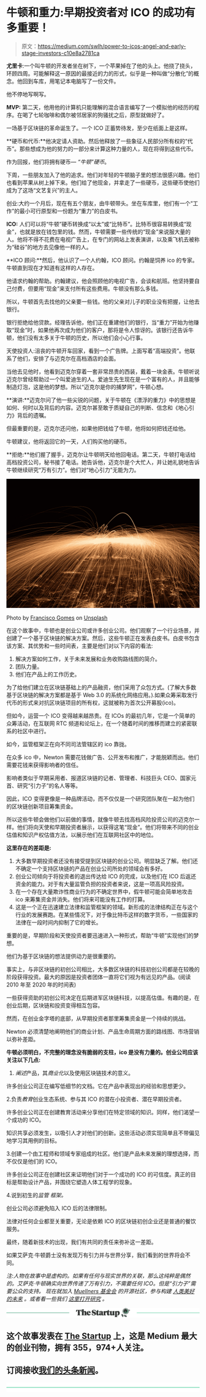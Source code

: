 # 牛顿和重力:早期投资者对 ICO 的成功有多重要！

> 原文：<https://medium.com/swlh/power-to-icos-angel-and-early-stage-investors-c10e8a2781ca>

**尤里卡**:一个叫牛顿的开发者坐在树下，一个苹果掉在了他的头上。他挠了挠头，环顾四周。可能解释这一原因的最接近的力的形式，似乎是一种叫做“分散化”的概念。他回到车库，用笔记本电脑写了一份文件。

他不停地写啊写。

**MVP:** 第二天，他用他的计算机只能理解的混合语言编写了一个模拟他的经历的程序。在喝了七轮咖啡和偶尔被邻居家的狗骚扰之后，原型就做好了。

一场基于区块链的革命诞生了。一个 ICO 正蓄势待发，至少在纸面上是这样。

**硬币和代币:**他决定请人资助。然后他释放了一些象征人民部分所有权的“代币”。那些想成为他的努力的一部分来计算这种力量的人，现在将得到这些代币。

作为回报，他们将拥有硬币— *“牛顿”硬币*。

下周，一些朋友加入了他的追求。他们对年轻的牛顿脑子里的想法很感兴趣。他们也看到苹果从树上掉下来。他们给了他现金，并拿走了一些硬币，这些硬币使他们成为了这场“文艺复兴”的主人。

创业:大约一个月后，现在有五个朋友，由牛顿带头。坐在车库里，他们有一个“工作”的最小可行原型和一份题为“重力”的白皮书。

**ICO:** 人们可以将“牛顿”硬币转换成“以太”或“比特币”。比特币很容易转换成“现金”，也就是放在钱包里的钱。然而，牛顿需要一些传统的“现金”来说服大量的人。他将不得不花费在电视广告上，在专门的网站上发表演讲，以及乘飞机去被称为“硅谷”的地方去见像他一样的人。

**ICO 顾问:**然后，他认识了一个人约翰，ICO 顾问。约翰是饲养 ico 的专家。牛顿直到现在才知道有这样的人存在。

他请求约翰的帮助。约翰建议，他会照顾他的电视广告，会谈和航班。他坚持要自己付费，但要用“现金”来支付所有这些费用。牛顿没有那么多钱。

所以，牛顿首先去找他的父亲要一些钱。他的父亲对儿子的职业没有把握，让他去银行。

银行拒绝给他贷款。经理告诉他，他们正在重建他们的银行，当“重力”开始为他赚取“现金”时，如果他再次成为他们的客户，那将是令人惊讶的。该银行还告诉牛顿，他们没有太多关于牛顿的历史，所以他们会小心行事。

天使投资人:沮丧的牛顿开车回家，看到一个广告牌。上面写着“高端投资”。他联系了他们，安排了与迈克尔在高档酒店的会面。

当他去见他时，他看到迈克尔穿着一套非常昂贵的西装，戴着一块金表。牛顿听说迈克尔曾经帮助过一个叫爱迪生的人。爱迪生先生现在是一个富有的人，并且能够制造灯泡，这是他的梦想。所以“迈克尔是你的捕梦网”，牛顿心想。

**演讲:**迈克尔问了他一些尖锐的问题，关于牛顿在《漂浮的重力》中的思想是如何、何时以及背后的内容。迈克尔甚至敢于质疑自己的判断、信念和《地心引力》背后的遗嘱。

但最重要的是，迈克尔还问他，如果他把钱给了牛顿，他将如何把钱还给他。

牛顿建议，他将返回它的一天，人们购买他的硬币。

**拒绝:**他们握了握手，迈克尔让牛顿明天给他回电话。第二天，牛顿打电话给高档投资公司，秘书接了电话。她告诉他，迈克尔是个大忙人，并让她礼貌地告诉牛顿继续研究“万有引力”。他们对“地心引力”无能为力。

![](img/154ba5c2930bb6505f6dee469bdb9680.png)

Photo by [Francisco Gomes](https://unsplash.com/photos/WZkDioL_pRY?utm_source=unsplash&utm_medium=referral&utm_content=creditCopyText) on [Unsplash](https://unsplash.com/search/photos/blockchain?utm_source=unsplash&utm_medium=referral&utm_content=creditCopyText)

在这个故事中，牛顿也是创业公司或许多创业公司。他们观察了一个行业场景，并创建了一个基于区块链的解决方案。然后，这些牛顿正在发表白皮书。白皮书包含该方案、其优势和一些时间表，主要是他们对以下内容的看法:

1.  解决方案如何工作，关于未来发展和业务收购路线图的简介。
2.  团队力量。
3.  他们在产品上的工作历史。

为了给他们建立在区块链基础上的产品融资，他们采用了众包方式。(了解大多数基于区块链的解决方案都是基于 Web 3.0 的系统化网络应用。).如果众筹采取发行代币的形式来对抗区块链项目的所有权，这就被称为首次公开募股(ico)。

但如今，运营一个 ICO 变得越来越昂贵。在 ICOs 的最初几年，它是一个简单的众筹活动，在互联网 RTC 频道和论坛上，在一个随着时间的推移而建立的紧密联系的社区中进行。

如今，监管框架正在向不同司法管辖区的 ico 靠拢。

在众多 ico 中，Newton 需要花钱做广告、公开发布和推广，才能脱颖而出。他们需要花钱来获得影响者的信任。

影响者类似于早期采用者、报道区块链的记者、管理者、科技巨头 CEO、国家元首、研究“引力子”的名人等等。

因此，ICO 变得更像是一种品牌活动，而不仅仅是一个研究团队聚在一起为他们的区块链创新项目筹集资金。

所以这些牛顿会做他们以前做的事情，就像牛顿去找高档风险投资公司的迈克尔一样。他们将向天使和早期投资者展示，以获得这笔“现金”。他们将带来不同的创业估值和知识产权估值方法，以展示他们在互联网社区中的地位。

**这里存在的差距是:**

1.  大多数早期投资者还没有接受提到区块链的创业公司。明显缺乏了解。他们还不确定一个支持区块链的产品在创业公司所处的领域会有多好。
2.  创业公司倾向于将投资者的退出传达给 ICO 的完成，以及他们在 ICO 后返还资金的能力。对于有大量监管负担的投资者来说，这是一项高风险投资。
3.  在一个存在大量欺诈性商业行为的不确定世界中，假牛顿可能会简单地攻击 ico 来筹集资金并消失。他们将来可能没有工作的打算。
4.  这是一个正在迅速建立法律和监管框架的领域。新形成的法律结构正在与这个行业的发展赛跑。在某些情况下，对于像比特币这样的数字货币，一些国家的法律在一段时间内抑制了它的增长。

重要的是，早期阶段和天使投资者要迅速进入一种形式，帮助“牛顿”实现他们的梦想。

他们为基于区块链的想法提供动力是很重要的。

事实上，与非区块链的初创公司相比，大多数区块链的科技初创公司都是在较晚的阶段获得投资。最大的原因是投资者团体一直将它们视为有远见的产品。(阅读 2010 年至 2020 年的时间表)

一些获得资助的初创公司决定在后期进军区块链科技，以提高估值。有趣的是，在创业后期，区块链和投资变得相互包容。

然而，在创业金字塔的底部，从早期投资者那里筹集资金是一个持续的挑战。

Newton 必须清楚地阐明他们的商业计划、产品生命周期方面的路线图、市场营销以弥补差距。

**牛顿必须明白，不完整的理念没有脆弱的支柱，ico 是没有力量的。创业公司应该关注以下几点:**

1.  *阐述*产品，其*商业化*以及使用区块链技术的意义。

许多创业公司正在编写低细节的文档。它在产品中表现出的经验和思想更少。

2.负责*教育*创业生态系统、参与其 ICO 的潜在小投资者、潜在早期投资者。

许多创业公司正在创建教育活动来分享他们在特定领域的知识。同样，他们渴望一个成功的 ICO。

知识共享必须发生，以吸引人才对他们的创新。这些活动必须实现简单且不带偏见地学习其用例的目标。

3.创建一个由工程师和领域专家组成的社区。他们是产品未来发展的理想选择，而不仅仅是他们的 ICO。

许多创业公司正在创建社区来证明他们对于一个成功的 ICO 的可信度。真正的目标是帮助设计产品，并围绕它塑造人体工程学的现象。

4.说到初生的*监管* *框架。*

创业公司必须避免陷入 ICO 后的法律限制。

法律对任何企业都至关重要，无论是依赖 ICO 的区块链初创企业还是普通的餐饮服务。

最终，随着新技术的出现，我们有共同的责任来弥补这一差距。

如果艾萨克·牛顿爵士没有发现万有引力并与世界分享，我们看到的世界将会不同。

*注:人物在故事中是虚构的。如果有任何与现实世界的关联，那么这纯粹是偶然的。艾萨克·牛顿确实向世界传递了万有引力，不需要任何 ICO。但是“引力子”需要公众的支持。
现在就加入* [*Muellners 基金会*](https://muellners.org) *的开源社区，参与构建* [*人类美好的未来*](https://docs.muellners.info/guiding-principles) *。或者看一些我们* [*这里打开研究*](https://research.muellners.org/?s=blockchain) *。*

[![](img/308a8d84fb9b2fab43d66c117fcc4bb4.png)](https://medium.com/swlh)

## 这个故事发表在 [The Startup](https://medium.com/swlh) 上，这是 Medium 最大的创业刊物，拥有 355，974+人关注。

## 订阅接收[我们的头条新闻](http://growthsupply.com/the-startup-newsletter/)。

[![](img/b0164736ea17a63403e660de5dedf91a.png)](https://medium.com/swlh)